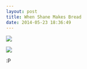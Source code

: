 ```yaml
---
layout: post
title: When Shane Makes Bread
date: 2014-05-23 18:36:49
---
```

![](//phpizza.com/~alan/blog-img/2014-05-23-10-27-56.jpg)

![](//phpizza.com/~alan/blog-img/2014-05-23-10-27-41.jpg)

:P
